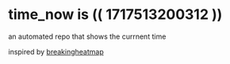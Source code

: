 # time_now is (( 1717513200312 ))

an automated repo that shows the currnent time

inspired by [breakingheatmap](https://github.com/breakingheatmap/breakingheatmap)